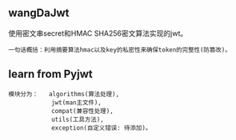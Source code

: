 ## wangDaJwt
使用密文串secret和HMAC SHA256密文算法实现的jwt。


    一句话概括：利用摘要算法hmac以及key的私密性来确保token的完整性(防篡改)。
## learn from Pyjwt


    模块分为：   algorithms(算法处理), 
                jwt(man主文件), 
                compat(兼容性处理),
                utils(工具方法),
                exception(自定义错误: 待添加)。
